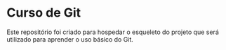 # Curso de Git
Este repositório foi criado para hospedar o esqueleto do projeto que será utilizado para aprender o uso básico do Git.
